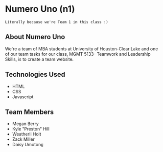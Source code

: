 # Numero Uno (n1)
 ``
 Literally because we're Team 1 in this class :)
 ``
## About Numero Uno
We're a team of MBA students at University of Houston-Clear Lake and one of our team tasks for our class, MGMT 5133- Teamwork and Leadership Skills, is to create a team website.

## Technologies Used
- HTML
- CSS
- Javascript

## Team Members
- Megan Berry
- Kyle "Preston" Hill
- Weatherli Holt
- Zack Miller
- Daisy Umotong
